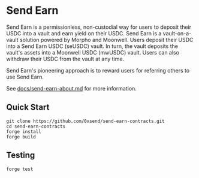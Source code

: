 # Send Earn

Send Earn is a permissionless, non-custodial way for users to deposit their USDC into a vault and earn yield on their USDC. Send Earn is a vault-on-a-vault solution powered by Morpho and Moonwell. Users deposit their USDC into a Send Earn USDC (seUSDC) vault. In turn, the vault deposits the vault's assets into a Moonwell USDC (mwUSDC) vault. Users can also withdraw their USDC from the vault at any time.

Send Earn's pioneering approach is to reward users for referring others to use Send Earn.

See [docs/send-earn-about.md](docs/send-earn-about.md) for more information.

## Quick Start

```shell
git clone https://github.com/0xsend/send-earn-contracts.git
cd send-earn-contracts
forge install
forge build
```

## Testing

```shell
forge test
```
